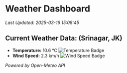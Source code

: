
# Weather Dashboard

_Last Updated: 2025-03-16 15:08:45_

## Current Weather Data: (Srinagar, JK)
- **Temperature:** 10.6 °C ![Temperature Badge](https://img.shields.io/badge/Temperature-Low%20Temp-blue)
- **Wind Speed:** 2.3 km/h ![Wind Speed Badge](https://img.shields.io/badge/Wind%20Speed-Light%20Wind-blue)

*Powered by Open-Meteo API*
